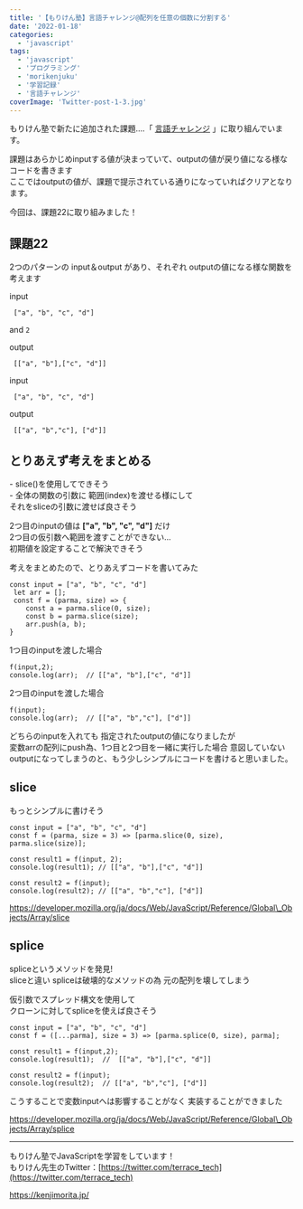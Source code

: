 ```yaml
---
title: '【もりけん塾】言語チャレンジ@配列を任意の個数に分割する'
date: '2022-01-18'
categories:
  - 'javascript'
tags:
  - 'javascript'
  - 'プログラミング'
  - 'morikenjuku'
  - '学習記録'
  - '言語チャレンジ'
coverImage: 'Twitter-post-1-3.jpg'
---
```


もりけん塾で新たに追加された課題....「 [言語チャレンジ](https://github.com/kenmori/handsonFrontend/blob/master/work/basic/Work.md) 」に取り組んでいます。

課題はあらかじめinputする値が決まっていて、outputの値が戻り値になる様なコードを書きます  
ここではoutputの値が、課題で提示されている通りになっていればクリアとなります。

今回は、課題22に取り組みました！

## 課題22

2つのパターンの input＆output があり、それぞれ outputの値になる様な関数を考えます

input

```
 ["a", "b", "c", "d"]
```

and `2`

output

```
 [["a", "b"],["c", "d"]]
```

input

```
 ["a", "b", "c", "d"]
```

output

```
 [["a", "b","c"], ["d"]]
```

## とりあえず考えをまとめる

\- slice()を使用してできそう  
\- 全体の関数の引数に 範囲(index)を渡せる様にして  
それをsliceの引数に渡せば良さそう

2つ目のinputの値は **\["a", "b", "c", "d"\]** だけ  
2つ目の仮引数へ範囲を渡すことができない...  
初期値を設定することで解決できそう

考えをまとめたので、とりあえずコードを書いてみた

```
const input = ["a", "b", "c", "d"]
 let arr = [];
 const f = (parma, size) => {
    const a = parma.slice(0, size);
    const b = parma.slice(size);
    arr.push(a, b);
}
```

1つ目のinputを渡した場合

```
f(input,2);
console.log(arr);  // [["a", "b"],["c", "d"]]
```

2つ目のinputを渡した場合

```
f(input);
console.log(arr);  // [["a", "b","c"], ["d"]]
```

どちらのinputを入れても 指定されたoutputの値になりましたが  
変数arrの配列にpush為、1つ目と2つ目を一緒に実行した場合 意図していないoutputになってしまうのと、もう少しシンプルにコードを書けると思いました。

## slice

もっとシンプルに書けそう

```
const input = ["a", "b", "c", "d"]
const f = (parma, size = 3) => [parma.slice(0, size), parma.slice(size)];

const result1 = f(input, 2);
console.log(result1); // [["a", "b"],["c", "d"]]

const result2 = f(input);
console.log(result2); // [["a", "b","c"], ["d"]]
```

https://developer.mozilla.org/ja/docs/Web/JavaScript/Reference/Global\_Objects/Array/slice

## splice

spliceというメソッドを発見!  
sliceと違い spliceは破壊的なメソッドの為 元の配列を壊してしまう

仮引数でスプレッド構文を使用して  
クローンに対してspliceを使えば良さそう

```
const input = ["a", "b", "c", "d"]
const f = ([...parma], size = 3) => [parma.splice(0, size), parma];

const result1 = f(input,2);
console.log(result1);  //  [["a", "b"],["c", "d"]]

const result2 = f(input);
console.log(result2);  // [["a", "b","c"], ["d"]]
```

こうすることで変数inputへは影響することがなく 実装することができました

https://developer.mozilla.org/ja/docs/Web/JavaScript/Reference/Global\_Objects/Array/splice

---

もりけん塾でJavaScriptを学習をしています！  
もりけん先生のTwitter：[https://twitter.com/terrace_tech](https://twitter.com/terrace_tech)

https://kenjimorita.jp/
